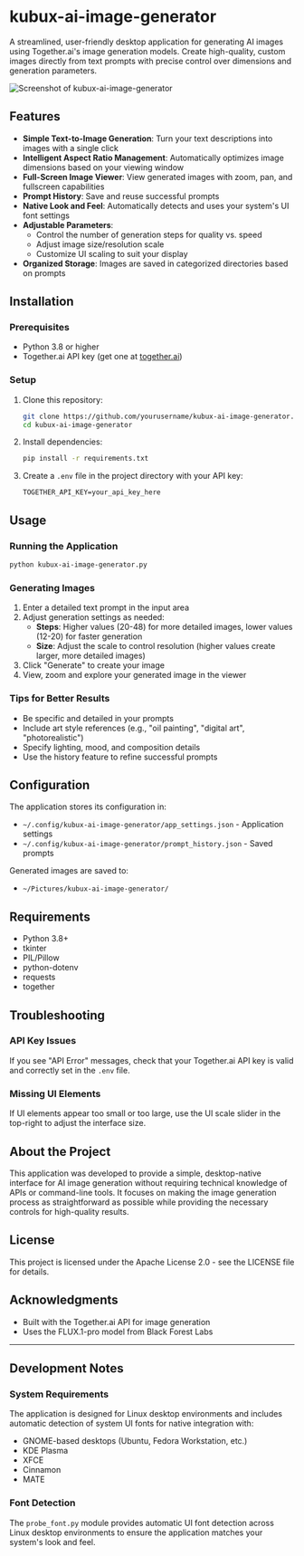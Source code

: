# kubux-ai-image-generator

A streamlined, user-friendly desktop application for generating AI images using Together.ai's image generation models. Create high-quality, custom images directly from text prompts with precise control over dimensions and generation parameters.

![Screenshot of kubux-ai-image-generator](https://example.com/screenshot.png)

## Features

- **Simple Text-to-Image Generation**: Turn your text descriptions into images with a single click
- **Intelligent Aspect Ratio Management**: Automatically optimizes image dimensions based on your viewing window
- **Full-Screen Image Viewer**: View generated images with zoom, pan, and fullscreen capabilities
- **Prompt History**: Save and reuse successful prompts
- **Native Look and Feel**: Automatically detects and uses your system's UI font settings
- **Adjustable Parameters**:
  - Control the number of generation steps for quality vs. speed
  - Adjust image size/resolution scale
  - Customize UI scaling to suit your display
- **Organized Storage**: Images are saved in categorized directories based on prompts

## Installation

### Prerequisites

- Python 3.8 or higher
- Together.ai API key (get one at [together.ai](https://together.ai))

### Setup

1. Clone this repository:
   ```bash
   git clone https://github.com/yourusername/kubux-ai-image-generator.git
   cd kubux-ai-image-generator
   ```

2. Install dependencies:
   ```bash
   pip install -r requirements.txt
   ```

3. Create a `.env` file in the project directory with your API key:
   ```
   TOGETHER_API_KEY=your_api_key_here
   ```

## Usage

### Running the Application

```bash
python kubux-ai-image-generator.py
```

### Generating Images

1. Enter a detailed text prompt in the input area
2. Adjust generation settings as needed:
   - **Steps**: Higher values (20-48) for more detailed images, lower values (12-20) for faster generation
   - **Size**: Adjust the scale to control resolution (higher values create larger, more detailed images)
3. Click "Generate" to create your image
4. View, zoom and explore your generated image in the viewer

### Tips for Better Results

- Be specific and detailed in your prompts
- Include art style references (e.g., "oil painting", "digital art", "photorealistic")
- Specify lighting, mood, and composition details
- Use the history feature to refine successful prompts

## Configuration

The application stores its configuration in:
- `~/.config/kubux-ai-image-generator/app_settings.json` - Application settings
- `~/.config/kubux-ai-image-generator/prompt_history.json` - Saved prompts

Generated images are saved to:
- `~/Pictures/kubux-ai-image-generator/`

## Requirements

- Python 3.8+
- tkinter
- PIL/Pillow
- python-dotenv
- requests
- together

## Troubleshooting

### API Key Issues
If you see "API Error" messages, check that your Together.ai API key is valid and correctly set in the `.env` file.

### Missing UI Elements
If UI elements appear too small or too large, use the UI scale slider in the top-right to adjust the interface size.

## About the Project

This application was developed to provide a simple, desktop-native interface for AI image generation without requiring technical knowledge of APIs or command-line tools. It focuses on making the image generation process as straightforward as possible while providing the necessary controls for high-quality results.

## License

This project is licensed under the Apache License 2.0 - see the LICENSE file for details.

## Acknowledgments

- Built with the Together.ai API for image generation
- Uses the FLUX.1-pro model from Black Forest Labs

---

## Development Notes

### System Requirements

The application is designed for Linux desktop environments and includes automatic detection of system UI fonts for native integration with:

- GNOME-based desktops (Ubuntu, Fedora Workstation, etc.)
- KDE Plasma
- XFCE
- Cinnamon
- MATE

### Font Detection

The `probe_font.py` module provides automatic UI font detection across Linux desktop environments to ensure the application matches your system's look and feel.
